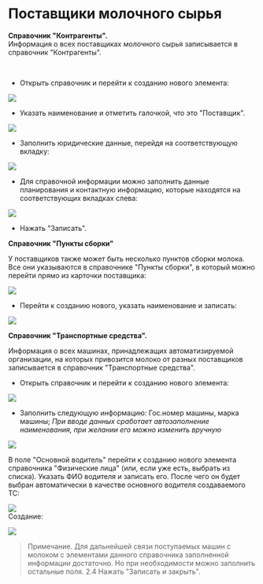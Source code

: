 # Поставщики молочного сырья

**Справочник "Контрагенты".**  
Информация о всех поставщиках молочного
сырья записывается в справочник "Контрагенты".

 

-   Открыть справочник и перейти к созданию нового элемента:

![](postavshchiki_molochnogo_syrya.assets/1.png)  
-   Указать наименование и отметить галочкой, что это "Поставщик".

![](postavshchiki_molochnogo_syrya.assets/2.png) 
-   Заполнить юридические данные, перейдя на соответствующую вкладку:

![](postavshchiki_molochnogo_syrya.assets/3.png)
-   Для справочной информации можно заполнить данные планирования и контактную информацию, которые находятся на соответствующих вкладках слева:

![](postavshchiki_molochnogo_syrya.assets/4.png)
-   Нажать "Записать".


**Справочник "Пункты сборки"**

У поставщиков также может быть несколько пунктов сборки молока. Все они указываются в справочнике "Пункты сборки", в который можно перейти прямо из карточки поставщика:

![](postavshchiki_molochnogo_syrya.assets/5.png)  

-   Перейти к созданию нового, указать наименование и записать:

![](postavshchiki_molochnogo_syrya.assets/6.png)  


**Справочник "Транспортные средства".**  

Информация о всех машинах, принадлежащих автоматизируемой организации, на которых привозится молоко от разных поставщиков записывается в справочник "Транспортные средства".

-   Открыть справочник и перейти к созданию нового элемента:

![](postavshchiki_molochnogo_syrya.assets/7.png)

-   Заполнить следующую информацию: Гос.номер машины, марка машины;
*При вводе данных сработает автозаполнение наименования, при желании его можно изменить вручную*

![](postavshchiki_molochnogo_syrya.assets/8.png)

В поле "Основной водитель" перейти к созданию нового элемента справочника "Физические лица" (или, если уже есть, выбрать из списка). Указать ФИО водителя и записать его. После чего он будет выбран автоматически в качестве основного водителя создаваемого ТС:

![](postavshchiki_molochnogo_syrya.assets/9.png)  
    Создание:

![](postavshchiki_molochnogo_syrya.assets/10.png)
>   Примечание. Для дальнейшей связи поступаемых машин с молоком с
    элементами данного справочника заполненной информации достаточно. Но
    при необходимости можно заполнить остальные поля.
2.4    Нажать "Записать и закрыть".


